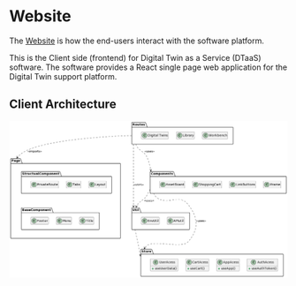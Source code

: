 # Website

The [Website](https://github.com/INTO-CPS-Association/DTaaS/tree/feature/distributed-demo/client#readme) is how the end-users interact with the software platform. 

This is the Client side (frontend) for Digital Twin as a Service (DTaaS) software. The software provides a React single page web application for the Digital Twin support platform.

## Client Architecture

![Client architecture](package-diagram.png)